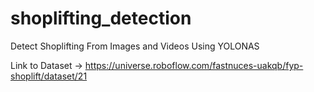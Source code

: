 # shoplifting_detection
Detect Shoplifting From Images and Videos Using YOLONAS

Link to Dataset -> https://universe.roboflow.com/fastnuces-uakqb/fyp-shoplift/dataset/21
